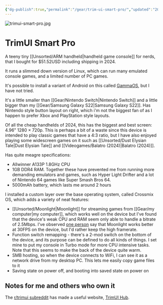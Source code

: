 ```yaml
---
{"dg-publish":true,"permalink":"/gear/trim-ui-smart-pro/","updated":"2025-06-03T11:20:16.893-07:00"}
---
```


![trimui-smart-pro.jpg](/img/user/Embeds/trimui-smart-pro.jpg)
# TrimUI Smart Pro

A teeny tiny [[Unsorted/ARM handheld\|handheld game console]] for nerds, that I bought for $51.52USD including shipping in 2024.

It runs a slimmed down version of Linux, which can run many emulated console games, and a limited number of PC games.

It's possible to install a variant of Android on this called [GammaOS](https://github.com/TheGammaSqueeze/GammaOSCore), but I have not tried.

It's a little smaller than [[Gear/Nintendo Switch\|Nintendo Switch]] and a little bigger than my [[Gear/Samsung Galaxy S22\|Samsung Galaxy S22]]. Has Nintendo style button layout on right, which i'm not the biggest fan of as I happen to prefer Xbox and PlayStation style layouts.


Of all the cheap handhelds of 2024, this has the biggest and best screen: 4.96" 1280 × 720p. This is perhaps a bit of a waste since this device is intended to play classic games that have a 4:3 ratio, but I have also enjoyed playing some widescreen games on it such as [[Unsorted/Dust Elysian Tale\|Dust Elysian Tale]] and [[Videogames/Balatro (2024)\|Balatro (2024)]].

Has quite meagre specifications:
- Allwinner A133P 1.8GHz CPU
- 1GB DDR4 RAM. Together these have prevented me from running more demanding emulators and games, such as Hyper Light Drifter and a lot of Nintendo 64 games like Super Smash Bros 64.
- 5000mAh battery, which lasts me around 2 hours

I installed a custom layer over the base operating system, called Crossmix OS, which adds a variety of neat features:
- [[Unsorted/Moonlight\|Moonlight]] for streaming games from [[Gear/my computer\|my computer]], which works well on the device but I've found that the device's weak CPU and RAM seem only able to handle a bitrate of 2.5Mbps. I've observed [one person](https://www.reddit.com/r/trimui/comments/1frgl0u/testing_moonlight_crossmix_os/) say that Moonlight works better at 30FPS on the device, but I'd rather keep the high framerate.
- Function switch remapping - there's a 2-mod switch on the bottom of the device, and its purpose can be defined to do all kinds of things. I set mine to put my console in Turbo mode for more CPU intensive tasks. Note that this seems to make the back of the device quite warm.
- SMB hosting, so when the device connects to WiFi, I can see it as a network drive from my desktop PC. This lets me easily copy game files to it
- Saving state on power off, and booting into saved state on power on

## Notes for me and others who own it

The [r/trimui subreddit](https://www.reddit.com/r/trimui/) has made a useful website, [TrimUI Hub](https://destructiveburn.com/TrimUIHub/).
